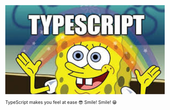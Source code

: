 <img src="https://github.com/ninezero90hy/ninezero90hy/blob/main/images.jpeg?raw=true" alt="images" style="zoom:200%;" />

TypeScript makes you feel at ease 😎
Smile! Smile! 😁
